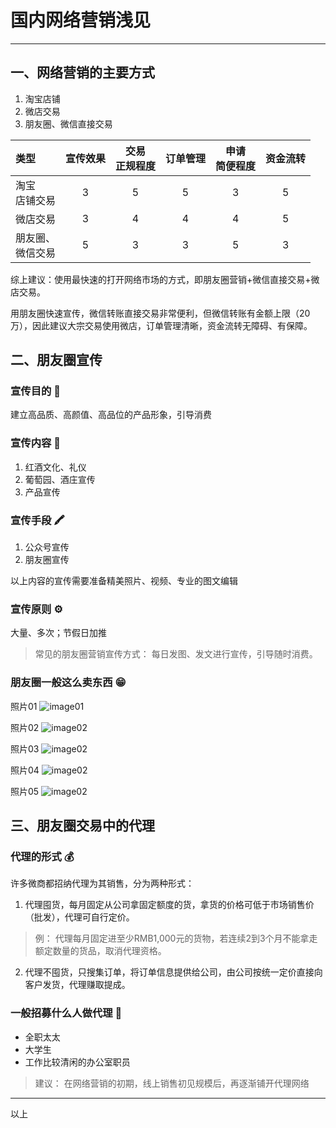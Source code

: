 # 国内网络营销浅见

---

## 一、网络营销的主要方式

1. 淘宝店铺
2. 微店交易
3. 朋友圈、微信直接交易

|类型|宣传效果|交易<br>正规程度|订单管理|申请<br>简便程度|资金流转|
|:---|:---:|:---:|:---:|:---:|:---:|
|淘宝<br>店铺交易|3|5|5|3|5|
|微店交易|3|4|4|4|5|
|朋友圈、<br>微信交易|5|3|3|5|3|

综上建议：使用最快速的打开网络市场的方式，即朋友圈营销+微信直接交易+微店交易。

用朋友圈快速宣传，微信转账直接交易非常便利，但微信转账有金额上限（20万），因此建议大宗交易使用微店，订单管理清晰，资金流转无障碍、有保障。

## 二、朋友圈宣传

### 宣传目的 🏹

建立高品质、高颜值、高品位的产品形象，引导消费

### 宣传内容 📃

1. 红酒文化、礼仪
2. 葡萄园、酒庄宣传
3. 产品宣传

### 宣传手段 🖍

1. 公众号宣传
2. 朋友圈宣传

以上内容的宣传需要准备精美照片、视频、专业的图文编辑

### 宣传原则 ⚙

大量、多次；节假日加推

> 常见的朋友圈营销宣传方式：
> 每日发图、发文进行宣传，引导随时消费。

### 朋友圈一般这么卖东西 😁

照片01
![image01](./wine_imgs/IMG_7417.PNG)

照片02
![image02](./wine_imgs/IMG_7418.PNG)

照片03
![image02](./wine_imgs/IMG_7419.PNG)

照片04
![image02](./wine_imgs/IMG_7420.PNG)

照片05
![image02](./wine_imgs/IMG_7421.PNG)

## 三、朋友圈交易中的代理

### 代理的形式 💰

许多微商都招纳代理为其销售，分为两种形式：

1. 代理囤货，每月固定从公司拿固定额度的货，拿货的价格可低于市场销售价（批发），代理可自行定价。

> 例：
> 代理每月固定进至少RMB1,000元的货物，若连续2到3个月不能拿走额定数量的货品，取消代理资格。

2. 代理不囤货，只搜集订单，将订单信息提供给公司，由公司按统一定价直接向客户发货，代理赚取提成。

### 一般招募什么人做代理 👩

* 全职太太
* 大学生
* 工作比较清闲的办公室职员

> 建议：
> 在网络营销的初期，线上销售初见规模后，再逐渐铺开代理网络

---

以上